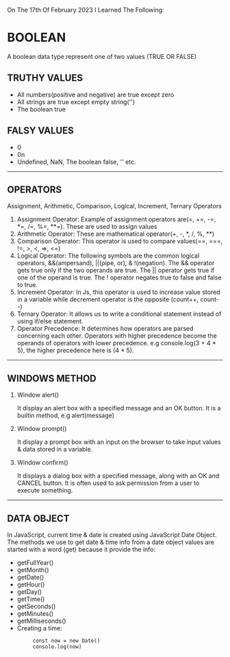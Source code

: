 On The 17th Of February 2023 I Learned The Following:

# BOOLEAN 
<p> A boolean data type represent one of two values (TRUE OR FALSE)</p>

## TRUTHY VALUES
<ul>
 <li>All numbers(positive and negative) are true except zero</li>
 <li>All strings are true except empty string('')</li>
 <li>The boolean true</li>
</ul>

## FALSY VALUES
<ul>
 <li> 0</li>
 <li> 0n</li>
 <li> Undefined, NaN, The boolean false, '' etc.</li>
</ul>
<hr>

## OPERATORS  
<p>Assignment, Arithmetic, Comparison, Logical, Increment, Ternary Operators</p>
<ol>
 <li>Assignment Operator: Example of assignment operators are(=, +=, -=, *=, /=, %=, **=). These are used to assign values</li>
 <li>Arithmetic Operator: These are mathematical operator(+, -, *, /, %, **)</li>
 <li>Comparison Operator: This operator is used to compare values(==, ===, !=, >, <, =>, <=)</li>
 <li>Logical Operator: The following symbols are the common logical operators, &&(ampersand), ||(pipe, or), & !(negation). The && operator gets true only if the two operands are true. The || operator gets true if one of the operand is true. The ! operator negates true to false and false to true.</li>
 <li>Increment Operator: In Js, this operator is used to increase value stored in a variable while decrement operator is the opposite (count++, count--)</li>
 <li>Ternary Operator: It allows us to write a conditional statement instead of using if/else statement.</li>
 <li>Operator Precedence: It determines how operators are parsed concerning each other. Operators with higher precedence become the operands of operators with lower precedence. e.g console.log(3 + 4 * 5), the higher precedence here is (4 * 5).</li>
</ol>

<hr>


## WINDOWS METHOD
<ol>
 <li>Window alert() 
 <p> It display an alert box with a specified message and an OK button. It is a builtin method, e.g alert(message)</p>
 </li>
 <li>Window prompt() 
 <p>It display a prompt box with an input on the browser to take input values & data stored in a variable.</p>
 </li>
 <li>Window confirm()
 <p> It displays a dialog box with a specified message, along with an OK and CANCEL button. It is often used to ask permission from a user to execute something.</p>
 </li>
</ol>

<hr>


## DATA OBJECT

<p>In JavaScript, current time & date is created using JavaScript Date Object. The methods we use to get date & time info from a date object values are started with a word (get) because it provide the info: </p>
<ul>
<li>getFullYear()</li>
<li> getMonth()</li>
<li>getDate()</li>
<li>getHour()</li>
<li> getDay()</li>
<li>getTime()</li>
<li> getSeconds()</li>
<li> getMinutes()</li>
<li> getMilliseconds()</li>
<li> Creating a time: </li> 

         const now = new Date()
         console.log(now)
</ul>